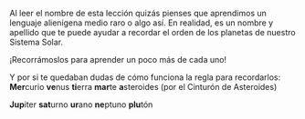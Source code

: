 Al leer el nombre de esta lección quizás pienses que aprendimos un lenguaje alienígena medio raro o algo así. En realidad, es un nombre y apellido que te puede ayudar a recordar el orden de los planetas de nuestro Sistema Solar.

¡Recorrámoslos para aprender un poco más de cada uno! 

Y por si te quedaban dudas de cómo funciona la regla para recordarlos:
**Mer**curio
**ve**nus
**ti**erra
**mar**te
**a**steroides (por el Cinturón de Asteroides)

**Jup**iter
**sat**urno
**ur**ano
**ne**ptuno
**plu**tón
